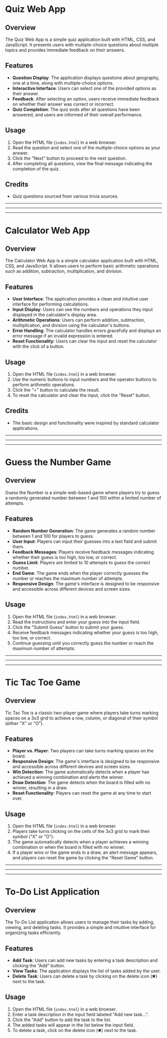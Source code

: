 # Quiz Web App

## Overview

The Quiz Web App is a simple quiz application built with HTML, CSS, and JavaScript. It presents users with multiple-choice questions about multiple topics and provides immediate feedback on their answers.

## Features

- **Question Display**: The application displays questions about geography, one at a time, along with multiple-choice options.
- **Interactive Interface**: Users can select one of the provided options as their answer.
- **Feedback**: After selecting an option, users receive immediate feedback on whether their answer was correct or incorrect.
- **Quiz Completion**: The quiz ends after all questions have been answered, and users are informed of their overall performance.

## Usage

1. Open the HTML file (`index.html`) in a web browser.
2. Read the question and select one of the multiple-choice options as your answer.
3. Click the "Next" button to proceed to the next question.
4. After completing all questions, view the final message indicating the completion of the quiz.

## Credits
- Quiz questions sourced from various trivia sources.

------------------------------------------------------------------------------------------------------------------------------------------------------------------------------------------------------------------------------
------------------------------------------------------------------------------------------------------------------------------------------------------------------------------------------------------------------------------
------------------------------------------------------------------------------------------------------------------------------------------------------------------------------------------------------------------------------

# Calculator Web App

## Overview

The Calculator Web App is a simple calculator application built with HTML, CSS, and JavaScript. It allows users to perform basic arithmetic operations such as addition, subtraction, multiplication, and division.

## Features

- **User Interface**: The application provides a clean and intuitive user interface for performing calculations.
- **Input Display**: Users can see the numbers and operations they input displayed in the calculator's display area.
- **Arithmetic Operations**: Users can perform addition, subtraction, multiplication, and division using the calculator's buttons.
- **Error Handling**: The calculator handles errors gracefully and displays an error message if an invalid expression is entered.
- **Reset Functionality**: Users can clear the input and reset the calculator with the click of a button.

## Usage

1. Open the HTML file (`index.html`) in a web browser.
2. Use the numeric buttons to input numbers and the operator buttons to perform arithmetic operations.
3. Click the "=" button to calculate the result.
4. To reset the calculator and clear the input, click the "Reset" button.



## Credits

- The basic design and functionality were inspired by standard calculator applications.


------------------------------------------------------------------------------------------------------------------------------------------------------------------------------------------------------------------------------
------------------------------------------------------------------------------------------------------------------------------------------------------------------------------------------------------------------------------
------------------------------------------------------------------------------------------------------------------------------------------------------------------------------------------------------------------------------




# Guess the Number Game

## Overview

Guess the Number is a simple web-based game where players try to guess a randomly generated number between 1 and 100 within a limited number of attempts.

## Features

- **Random Number Generation**: The game generates a random number between 1 and 100 for players to guess.
- **User Input**: Players can input their guesses into a text field and submit them.
- **Feedback Messages**: Players receive feedback messages indicating whether their guess is too high, too low, or correct.
- **Guess Limit**: Players are limited to 10 attempts to guess the correct number.
- **End Game**: The game ends when the player correctly guesses the number or reaches the maximum number of attempts.
- **Responsive Design**: The game's interface is designed to be responsive and accessible across different devices and screen sizes.

## Usage

1. Open the HTML file (`index.html`) in a web browser.
2. Read the instructions and enter your guess into the input field.
3. Click the "Submit Guess" button to submit your guess.
4. Receive feedback messages indicating whether your guess is too high, too low, or correct.
5. Continue guessing until you correctly guess the number or reach the maximum number of attempts.


------------------------------------------------------------------------------------------------------------------------------------------------------------------------------------------------------------------------------
------------------------------------------------------------------------------------------------------------------------------------------------------------------------------------------------------------------------------
------------------------------------------------------------------------------------------------------------------------------------------------------------------------------------------------------------------------------


# Tic Tac Toe Game

## Overview

Tic Tac Toe is a classic two-player game where players take turns marking spaces on a 3x3 grid to achieve a row, column, or diagonal of their symbol (either "X" or "O").

## Features

- **Player vs. Player**: Two players can take turns marking spaces on the board.
- **Responsive Design**: The game's interface is designed to be responsive and accessible across different devices and screen sizes.
- **Win Detection**: The game automatically detects when a player has achieved a winning combination and alerts the winner.
- **Draw Detection**: The game detects when the board is filled with no winner, resulting in a draw.
- **Reset Functionality**: Players can reset the game at any time to start over.

## Usage

1. Open the HTML file (`index.html`) in a web browser.
2. Players take turns clicking on the cells of the 3x3 grid to mark their symbol ("X" or "O").
3. The game automatically detects when a player achieves a winning combination or when the board is filled with no winner.
4. If a player wins or the game ends in a draw, an alert message appears, and players can reset the game by clicking the "Reset Game" button.
------------------------------------------------------------------------------------------------------------------------------------------------------------------------------------------------------------------------------
------------------------------------------------------------------------------------------------------------------------------------------------------------------------------------------------------------------------------
------------------------------------------------------------------------------------------------------------------------------------------------------------------------------------------------------------------------------
# To-Do List Application

## Overview

The To-Do List application allows users to manage their tasks by adding, viewing, and deleting tasks. It provides a simple and intuitive interface for organizing tasks efficiently.

## Features

- **Add Task**: Users can add new tasks by entering a task description and clicking the "Add" button.
- **View Tasks**: The application displays the list of tasks added by the user.
- **Delete Task**: Users can delete a task by clicking on the delete icon (✖) next to the task.

## Usage

1. Open the HTML file (`index.html`) in a web browser.
2. Enter a task description in the input field labeled "Add new task...".
3. Click the "Add" button to add the task to the list.
4. The added tasks will appear in the list below the input field.
5. To delete a task, click on the delete icon (✖) next to the task.




